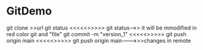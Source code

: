 # GitDemo
git clone >>url
git status
<<<<<<changes the files>>>>>>
git status-->> it will be mmodified in red color
git and "file"
git commit -m "version_1"
<<<<<<global config>>>>>>
git push origin main
<<<<<<enter the login>>>>>>
git push origin main--->>>changes in remote
